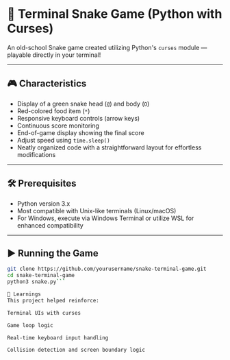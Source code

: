 # 🐍 Terminal Snake Game (Python with Curses)

An old-school Snake game created utilizing Python's `curses` module — playable directly in your terminal!

---

## 🎮 Characteristics

- Display of a green snake head (`@`) and body (`O`)  
- Red-colored food item (`*`)  
- Responsive keyboard controls (arrow keys)  
- Continuous score monitoring  
- End-of-game display showing the final score  
- Adjust speed using `time.sleep()`  
- Neatly organized code with a straightforward layout for effortless modifications

---

## 🛠️ Prerequisites

- Python version 3.x
- Most compatible with Unix-like terminals (Linux/macOS)
- For Windows, execute via Windows Terminal or utilize WSL for enhanced compatibility

---

## ▶️ Running the Game

```bash
git clone https://github.com/yourusername/snake-terminal-game.git
cd snake-terminal-game
python3 snake.py```

🧠 Learnings
This project helped reinforce:

Terminal UIs with curses

Game loop logic

Real-time keyboard input handling

Collision detection and screen boundary logic


